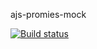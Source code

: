 ajs-promies-mock

[![Build status](https://ci.appveyor.com/api/projects/status/x6jxdq9yviute70b?svg=true)](https://ci.appveyor.com/project/Surik95/ajs-promies-mock)